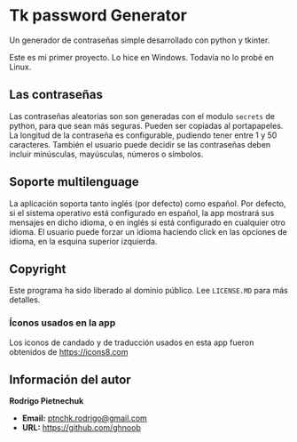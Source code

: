 # Tk password Generator
Un generador de contraseñas simple desarrollado con python y tkinter.

Este es mi primer proyecto. Lo hice en Windows. Todavía no lo probé en Linux.

## Las contraseñas
Las contraseñas aleatorias son son generadas con el modulo `secrets` de python, para que sean más seguras. Pueden ser copiadas al portapapeles.  
La longitud de la contraseña es configurable, pudiendo tener entre 1 y 50 caracteres. También el usuario puede decidir se las contraseñas deben incluir minúsculas, mayúsculas, números o símbolos.

## Soporte multilenguage
La aplicación soporta tanto inglés (por defecto) como español. Por defecto, si el sistema operativo está configurado en español, la app mostrará sus mensajes en dicho idioma, o en inglés si está configurado en cualquier otro idioma. El usuario puede forzar un idioma haciendo click en las opciones de idioma, en la esquina superior izquierda.

## Copyright
Este programa ha sido liberado al dominio público. Lee `LICENSE.MD` para más detalles.

### Íconos usados en la app
Los iconos de candado y de traducción usados en esta app fueron obtenidos de https://icons8.com

## Información del autor
**Rodrigo Pietnechuk**
+ **Email:** ptnchk.rodrigo@gmail.com
+ **URL:** https://github.com/ghnoob